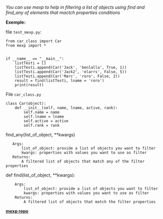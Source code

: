 *You can use mexp to help in filtering a list of objects using find and find_any of elements that mactch properties conditions*

**Exemple:**

file `test_mexp.py`:
```
from car_class import Car
from mexp import *


if __name__ == "__main__":
    listTesti = []
    listTesti.append(Car('Jack', 'benlalla', True, 1))
    listTesti.append(Car('Jack2', 'elarrs', False, 5))
    listTesti.append(Car('Marc', 'roro', False, 2))
    result = find(listTesti, lname = 'roro')
    print(result)
```

File `car_class.py`
```
class Car(object):
    def __init__(self, name, lname, active, rank):
        self.name = name
        self.lname = lname
        self.active = active
        self.rank = rank
```


find_any(list_of_object, **kwargs)
 ```
    Args:
        list_of_object: provide a list of objects you want to filter
        kwargs: properties with values you want to use as filter
    Returns:
        A filtered list of objects that match any of the filter properties
```

def find(list_of_object, **kwargs):   
```
    Args:
        list_of_object: provide a list of objects you want to filter
        kwargs: properties with values you want to use as filter
    Returns:
        A filtered list of objects that match the filter properties
```
[**mexp repo**](https://github.com/IbrahimABBAS85/mexp)